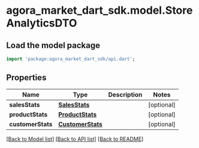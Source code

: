 # agora_market_dart_sdk.model.StoreAnalyticsDTO

## Load the model package
```dart
import 'package:agora_market_dart_sdk/api.dart';
```

## Properties
Name | Type | Description | Notes
------------ | ------------- | ------------- | -------------
**salesStats** | [**SalesStats**](SalesStats.md) |  | [optional] 
**productStats** | [**ProductStats**](ProductStats.md) |  | [optional] 
**customerStats** | [**CustomerStats**](CustomerStats.md) |  | [optional] 

[[Back to Model list]](../README.md#documentation-for-models) [[Back to API list]](../README.md#documentation-for-api-endpoints) [[Back to README]](../README.md)


